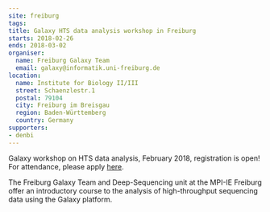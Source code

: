 ```yaml
---
site: freiburg
tags:
title: Galaxy HTS data analysis workshop in Freiburg
starts: 2018-02-26
ends: 2018-03-02
organiser:
  name: Freiburg Galaxy Team
  email: galaxy@informatik.uni-freiburg.de
location:
  name: Institute for Biology II/III
  street: Schaenzlestr.1
  postal: 79104
  city: Freiburg im Breisgau
  region: Baden-Württemberg
  country: Germany
supporters:
- denbi
---
```


Galaxy workshop on HTS data analysis, February 2018, registration is open! For attendance, please apply [here](https://drive.google.com/open?id=1qnFUCHvyvBHt5OA97puq9sQ83yp8nKSg-EiUQznN4Jw).

The Freiburg Galaxy Team and Deep-Sequencing unit at the MPI-IE Freiburg offer an introductory course to the analysis of high-throughput sequencing data using the Galaxy platform.
